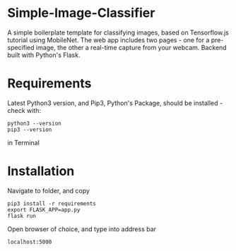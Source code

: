 # Simple-Image-Classifier
A simple boilerplate template for classifying images, based on Tensorflow.js tutorial using MobileNet.  The web app includes two pages - one for a pre-specified image, the other a real-time capture from your webcam.  Backend built with Python's Flask.

# Requirements
Latest Python3 version, and Pip3, Python's Package, should be installed - check with: 
```
python3 --version
pip3 --version
```
in Terminal

# Installation
Navigate to folder, and copy
```
pip3 install -r requirements
export FLASK_APP=app.py
flask run
```
Open browser of choice, and type into address bar
```
localhost:5000
```
